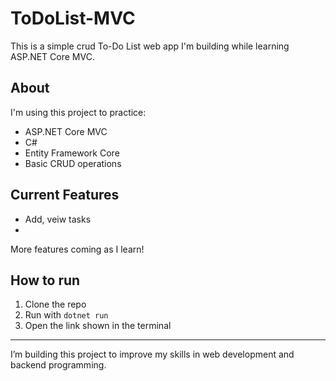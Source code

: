 # ToDoList-MVC

This is a simple crud To-Do List web app I'm building while learning ASP.NET Core MVC.

## About

I'm using this project to practice:

- ASP.NET Core MVC
- C#
- Entity Framework Core
- Basic CRUD operations

## Current Features

- Add, veiw tasks
- 
More features coming as I learn!

## How to run

1. Clone the repo  
2. Run with `dotnet run`  
3. Open the link shown in the terminal  

---

I’m building this project to improve my skills in web development and backend programming.
